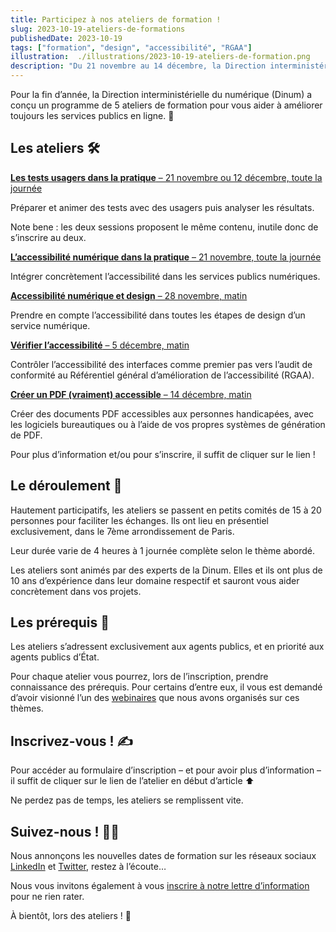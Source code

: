 ```yaml
---
title: Participez à nos ateliers de formation !
slug: 2023-10-19-ateliers-de-formations
publishedDate: 2023-10-19
tags: ["formation", "design", "accessibilité", "RGAA"]
illustration:  ./illustrations/2023-10-19-ateliers-de-formation.png
description: "Du 21 novembre au 14 décembre, la Direction interministérielle du numérique (DINUM) anime 5 ateliers de formation sur le design, la recherche utilisateur et l'accessibilité pour aider les agents à améliorer les services publics en ligne."
---
```


<p class="fr-text--lead">Pour la fin d’année, la Direction interministérielle du numérique (Dinum) a conçu un programme de 5 ateliers de formation pour vous aider à améliorer toujours les services publics en ligne. <span aria-hidden="true">🚀</span></p>


## Les ateliers <span aria-hidden="true">🛠</span>

[**Les tests usagers dans la pratique** – 21 novembre ou 12 décembre, toute la journée](https://design.numerique.gouv.fr/formations/recherche-utilisateur/atelier-test-usager/)

Préparer et animer des tests avec des usagers puis analyser les résultats.

<div class="fr-highlight">
  <p>Note bene : les deux sessions proposent le même contenu, inutile donc de s’inscrire au deux.</p>
</div>   

[**L’accessibilité numérique dans la pratique** – 21 novembre, toute la journée](https://design.numerique.gouv.fr/formations/accessibilite/atelier-accessibilite-pratique/)

Intégrer concrètement l’accessibilité dans les services publics numériques.

[**Accessibilité numérique et design** – 28 novembre, matin](https://design.numerique.gouv.fr/formations/accessibilite/atelier-accessibilite-designer/)

Prendre en compte l’accessibilité dans toutes les étapes de design d’un service numérique.

[**Vérifier l’accessibilité** – 5 décembre, matin](https://design.numerique.gouv.fr/formations/accessibilite/atelier-coder-accessible/)

Contrôler l’accessibilité des interfaces comme premier pas vers l’audit de conformité au Référentiel général d’amélioration de l’accessibilité (RGAA).

[**Créer un PDF (vraiment) accessible** – 14 décembre, matin](https://design.numerique.gouv.fr/formations/accessibilite/atelier-pdf-accessible/)

Créer des documents PDF accessibles aux personnes handicapées, avec les logiciels bureautiques ou à l’aide de vos propres systèmes de génération de PDF.

Pour plus d’information et/ou pour s’inscrire, il suffit de cliquer sur le lien !

## Le déroulement <span aria-hidden="true">🎡</span>

Hautement participatifs, les ateliers se passent en petits comités de 15 à 20 personnes pour faciliter les échanges. Ils ont lieu en présentiel exclusivement, dans le 7ème arrondissement de Paris.

Leur durée varie de 4 heures à 1 journée complète selon le thème abordé.

Les ateliers sont animés par des experts de la Dinum. Elles et ils ont plus de 10 ans d’expérience dans leur domaine respectif et sauront vous aider concrètement dans vos projets.

## Les prérequis <span aria-hidden="true">💪</span>

Les ateliers s’adressent exclusivement aux agents publics, et en priorité aux agents publics d’État. 

Pour chaque atelier vous pourrez, lors de l’inscription, prendre connaissance des prérequis. Pour certains d’entre eux, il vous est demandé d’avoir visionné l’un des [webinaires](https://youtube.com/playlist?list=PLzwHdQWfGYgZqhHm6XxyrsfXf5OQF0s82) que nous avons organisés sur ces thèmes.

## Inscrivez-vous ! <span aria-hidden="true">✍</span>

Pour accéder au formulaire d’inscription – et pour avoir plus d’information – il suffit de cliquer sur le lien de l’atelier en début d’article  <span aria-hidden="true">⬆</span>

Ne perdez pas de temps, les ateliers se remplissent vite.

## Suivez-nous ! <span aria-hidden="true">🕵️‍♀️</span>

Nous annonçons les nouvelles dates de formation sur les réseaux sociaux [LinkedIn](https://www.linkedin.com/company/designgouv/) et [Twitter](https://twitter.com/design_gouv), restez à l’écoute…

Nous vous invitons également à vous [inscrire à notre lettre d’information](https://design.numerique.gouv.fr/newsletter) pour ne rien rater.

À bientôt, lors des ateliers ! <span aria-hidden="true">👋</span>
